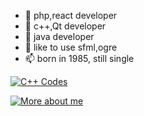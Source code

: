 - 👋 php,react developer
- 👀 c++,Qt developer
- 🌱 java developer
- 💞️ like to use sfml,ogre
- 📫 born in 1985, still single

[![C++ Codes](https://img.shields.io/badge/-C%2B%2B%20Codes-d62728?style=for-the-badge&labelColor=d62728&color=d62728)](https://github.com/duqingnian/cpp_codes)

[![More about me](https://img.shields.io/badge/More%20about%20me-%23fff?style=flat-square&color=217645)](https://adolab.dev)
